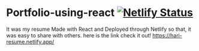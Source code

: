 # Portfolio-using-react  [![Netlify Status](https://api.netlify.com/api/v1/badges/715135ca-cb20-4d61-8819-d81eb80bebff/deploy-status)](https://app.netlify.com/sites/hari-resume/deploys)
It was my resume Made with React and Deployed through Netlify so that, it was easy to share with others. 
here is the link check it out! https://hari-resume.netlify.app/

